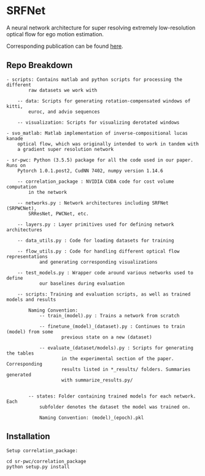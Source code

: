 # SRFNet
A neural network architecture for super resolving extremely low-resolution optical flow for ego motion estimation.

Corresponding publication can be found [here](https://ieeexplore.ieee.org/abstract/document/8962229).

## Repo Breakdown

    - scripts: Contains matlab and python scripts for processing the different
            raw datasets we work with

        -- data: Scripts for generating rotation-compensated windows of kitti,
            euroc, and advio sequences

        -- visualization: Scripts for visualizing derotated windows

    - svo_matlab: Matlab implementation of inverse-compositional lucas kanade
        optical flow, which was originally intended to work in tandem with
        a gradient super resolution network

    - sr-pwc: Python (3.5.5) package for all the code used in our paper. Runs on
        Pytorch 1.0.1.post2, CudNN 7402, numpy version 1.14.6

        -- correlation_package : NVIDIA CUDA code for cost volume computation
            in the network

        -- networks.py : Network architectures including SRFNet (SRPWCNet), 
            SRResNet, PWCNet, etc.

        -- layers.py : Layer primitives used for defining network architectures

        -- data_utils.py : Code for loading datasets for training

        -- flow_utils.py : Code for handling different optical flow representations
                and generating corresponding visualizations

        -- test_models.py : Wrapper code around various networks used to define
                our baselines during evaluation

        -- scripts: Training and evaluation scripts, as well as trained models and results
            
            Naming Convention: 
                -- train_(model).py : Trains a network from scratch

                -- finetune_(model)_(dataset).py : Continues to train (model) from some
                        previous state on a new (dataset)

                -- evaluate_(dataset/models).py : Scripts for generating the tables 
                        in the experimental section of the paper. Corresponding
                        results listed in *_results/ folders. Summaries generated
                        with summarize_results.py/


            -- states: Folder containing trained models for each network. Each
                subfolder denotes the dataset the model was trained on. 
                
                Naming Convention: (model)_(epoch).pkl



## Installation

    Setup correlation_package:

    cd sr-pwc/correlation_package
    python setup.py install
